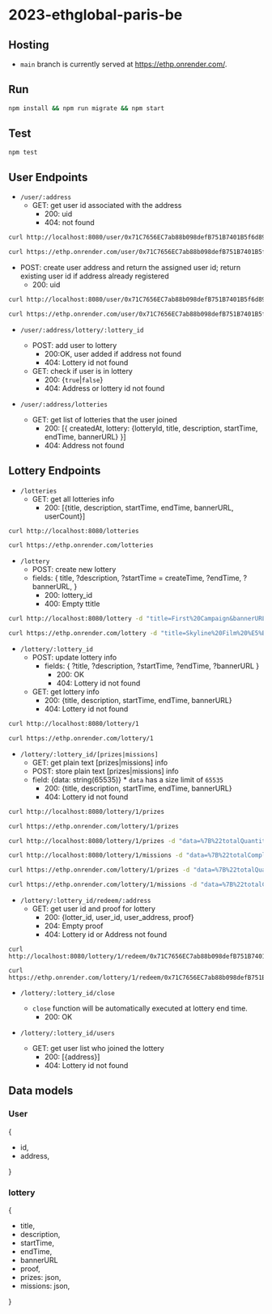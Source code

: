 # 2023-ethglobal-paris-be

## Hosting
- `main` branch is currently served at https://ethp.onrender.com/.

## Run
```sh
npm install && npm run migrate && npm start
```

## Test
```sh
npm test
```

## User Endpoints
- `/user/:address`
  - GET: get user id associated with the address
    - 200: uid
    - 404: not found
```sh
curl http://localhost:8080/user/0x71C7656EC7ab88b098defB751B7401B5f6d8976F
```
```sh
curl https://ethp.onrender.com/user/0x71C7656EC7ab88b098defB751B7401B5f6d8976F
```
  

  - POST: create user address and return the assigned user id; return existing user id if address already registered
    - 200: uid
```sh
curl http://localhost:8080/user/0x71C7656EC7ab88b098defB751B7401B5f6d8976F -X POST
```
```sh
curl https://ethp.onrender.com/user/0x71C7656EC7ab88b098defB751B7401B5f6d8976F -X POST
```

- `/user/:address/lottery/:lottery_id`

  - POST: add user to lottery
    - 200:OK, user added if address not found
    - 404: Lottery id not found
  - GET: check if user is in lottery
    - 200: {`true`|`false`}
    - 404: Address or lottery id not found
   
- `/user/:address/lotteries`
  - GET: get list of lotteries that the user joined
    - 200: [{
        createdAt, 
        lottery: {lotteryId, title, description, startTime, endTime, bannerURL}
      }]
    - 404: Address not found
      
## Lottery Endpoints
- `/lotteries`
  - GET: get all lotteries info
    - 200: [{title, description, startTime, endTime, bannerURL, userCount}]
```sh
curl http://localhost:8080/lotteries
```
```sh
curl https://ethp.onrender.com/lotteries
```

- `/lottery`
  - POST: create new lottery
  - fields: {
    title,
    ?description,
    ?startTime = createTime,
    ?endTime,
    ?bannerURL,
  }
    - 200: lottery_id
    - 400: Empty ttitle
```sh
curl http://localhost:8080/lottery -d "title=First%20Campaign&bannerURL=https%3A%2F%2Ftinyurl.com%2F3jy9ww3w"
```
```sh
curl https://ethp.onrender.com/lottery -d "title=Skyline%20Film%20%E5%B1%8B%E9%A0%82%E9%9B%BB%E5%BD%B1%E9%99%A2%207%E6%9C%88%E5%8F%B0%E5%8C%97%E5%B1%8B%E9%A0%82%E6%94%BE%E6%98%A0%207%2F21(Fri)%20-%207%2F23(Sun)%20%E8%B4%88%E7%A5%A8%E6%B4%BB%E5%8B%95&description=7%E6%9C%88%E7%9A%84%E7%9B%9B%E5%A4%8F%EF%BC%8C%E6%B2%92%E4%BB%80%E9%BA%BC%E6%AF%94%E5%9C%A8%E5%B1%8B%E9%A0%82%E5%96%9D%E6%9D%AF%E5%86%B0%E6%B6%BC%E9%80%8F%E5%BF%83%E7%9A%84%E5%95%A4%E9%85%92%EF%BC%8C%E5%90%83%E8%91%97%E9%A6%99%E5%AB%A9%E5%A4%9A%E6%B1%81%E7%9A%84%E7%BE%8E%E5%BC%8F%E7%87%BB%E8%82%89%EF%BC%8C%E4%BC%B4%E8%91%97%E5%BE%90%E5%BE%90%E5%BE%AE%E9%A2%A8%E8%88%87%E5%A5%BD%E9%9B%BB%E5%BD%B1%EF%BC%8C%E9%82%84%E8%A6%81%E4%BE%86%E5%BE%97%E7%97%9B%E5%BF%AB%E3%80%82%E7%A9%BF%E8%B6%8A%E6%99%82%E7%A9%BA%E8%88%87%E5%B9%B3%E8%A1%8C%E5%AE%87%E5%AE%99%EF%BC%8C%E7%B6%93%E5%85%B8%E4%B8%AD%E7%9A%84%E7%B6%93%E5%85%B8%EF%BC%8C%E9%82%84%E6%9C%89%E8%AE%93%E4%BD%A0%E6%8D%A7%E8%85%B9%E5%A4%A7%E7%AC%91%E7%9A%84%E7%B5%95%E5%A6%99%E5%A5%BD%E6%88%B2%E3%80%82%E5%8F%B0%E5%8C%977%E6%9C%88%E5%B1%8B%E9%A0%82%EF%BC%8C%E6%BB%BF%E8%B6%B3%E4%BD%A0%E5%B0%8D%E5%A5%BD%E9%9B%BB%E5%BD%B1%E7%9A%84%E6%89%80%E6%9C%89%E6%83%B3%E5%83%8F%E3%80%82&startTime=2023-07-08T05%3A00%3A00.000Z&endTime=2023-07-30T05%3A00%3A00.000Z&bannerURL=https://static.accupass.com/eventbanner/2306261712589032454360.jpg"
```

- `/lottery/:lottery_id`
  - POST: update lottery info
    - fields: {
      ?title, 
      ?description, 
      ?startTime, 
      ?endTime, 
      ?bannerURL
      }
      - 200: OK
      - 404: Lottery id not found
  - GET: get lottery info
    - 200: {title, description, startTime, endTime, bannerURL}
    - 404: Lottery id not found
```sh
curl http://localhost:8080/lottery/1
```
```sh
curl https://ethp.onrender.com/lottery/1
```

- `/lottery/:lottery_id/[prizes|missions]`
  - GET: get plain text [prizes|missions] info
  - POST: store plain text [prizes|missions] info
  - field: {data: string(65535)} * `data` has a size limit of `65535`
    - 200: {title, description, startTime, endTime, bannerURL}
    - 404: Lottery id not found
```sh
curl http://localhost:8080/lottery/1/prizes
```
```sh
curl https://ethp.onrender.com/lottery/1/prizes
```

```sh
curl http://localhost:8080/lottery/1/prizes -d "data=%7B%22totalQuantity%22%3A6%2C%22contents%22%3A%5B%7B%22id%22%3A%2243e12767-6f48-47d1-809f-8db917d6ace2%22%2C%22imageURL%22%3A%22https%3A%2F%2Fstatic.accupass.com%2Feventintro%2F2306210815051620670305.jpg%22%2C%22title%22%3A%22%E6%B5%B7%E4%B8%8A%E9%8B%BC%E7%90%B4%E5%B8%AB%20The%20Legend%20of%201900%20%E9%9B%BB%E5%BD%B1%E7%A5%A8%22%2C%22description%22%3A%227%2F21(Fri)%2019%3A00%20(18%3A00%20%E9%96%8B%E6%94%BE%E5%85%A5%E5%A0%B4%20Opens%20at%2018%3A00)%22%2C%22quantity%22%3A2%7D%2C%7B%22id%22%3A%22b15aef15-1a3a-45d5-b73b-1d9f4cc99240%22%2C%22imageURL%22%3A%22https%3A%2F%2Fstatic.accupass.com%2Feventintro%2F2306210815226000364040.jpg%22%2C%22title%22%3A%22%E4%B8%8D%E9%9B%A2%E8%81%B7%E5%86%92%E9%9A%AA%E7%8E%8B%20Irreductible%20%E9%9B%BB%E5%BD%B1%E7%A5%A8%22%2C%22description%22%3A%227%2F21(Fri)%2021%3A50%20(21%3A20%20%E9%96%8B%E6%94%BE%E5%85%A5%E5%A0%B4%20Opens%20at%2021%3A20)%22%2C%22quantity%22%3A2%7D%2C%7B%22id%22%3A%22cc5532d8-deab-4fcd-826a-10ac37a3959f%22%2C%22imageURL%22%3A%22https%3A%2F%2Fstatic.accupass.com%2Feventintro%2F2306210815511462000363.jpg%22%2C%22title%22%3A%22%E5%AA%BD%E7%9A%84%E5%A4%9A%E9%87%8D%E5%AE%87%E5%AE%99%20Everything%20Everywhere%20All%20at%20Once%20%E9%9B%BB%E5%BD%B1%E7%A5%A8%22%2C%22description%22%3A%227%2F22(Sat)%2019%3A00%20(18%3A00%20%E9%96%8B%E6%94%BE%E5%85%A5%E5%A0%B4%20Opens%20at%2018%3A00)%22%2C%22quantity%22%3A2%7D%5D%7D"
```
```sh
curl http://localhost:8080/lottery/1/missions -d "data=%7B%22totalCompletedMissions%22%3A1%2C%22totalRequiredMissions%22%3A2%2C%22missionList%22%3A%5B%7B%22id%22%3A%22f27c1514-abcc-4302-958e-078f9bcaeaae%22%2C%22completed%22%3Atrue%2C%22platform%22%3A%22facebook%22%2C%22action%22%3A%22follow%22%2C%22accountID%22%3A%22Skylinefilm%22%2C%22accountName%22%3A%22Skyline%20Film%20%E5%B1%8B%E9%A0%82%E9%9B%BB%E5%BD%B1%E9%99%A2%22%7D%2C%7B%22id%22%3A%2295644117-2ae0-42e2-b426-e81bd2143729%22%2C%22completed%22%3Afalse%2C%22platform%22%3A%22twitter%22%2C%22action%22%3A%22follow%22%2C%22accountID%22%3A%22SkylineFilms%22%2C%22accountName%22%3A%22Skyline%20Film%20%E5%B1%8B%E9%A0%82%E9%9B%BB%E5%BD%B1%E9%99%A2%22%7D%5D%7D"
```
```sh
curl https://ethp.onrender.com/lottery/1/prizes -d "data=%7B%22totalQuantity%22%3A6%2C%22contents%22%3A%5B%7B%22id%22%3A%2243e12767-6f48-47d1-809f-8db917d6ace2%22%2C%22imageURL%22%3A%22https%3A%2F%2Fstatic.accupass.com%2Feventintro%2F2306210815051620670305.jpg%22%2C%22title%22%3A%22%E6%B5%B7%E4%B8%8A%E9%8B%BC%E7%90%B4%E5%B8%AB%20The%20Legend%20of%201900%20%E9%9B%BB%E5%BD%B1%E7%A5%A8%22%2C%22description%22%3A%227%2F21(Fri)%2019%3A00%20(18%3A00%20%E9%96%8B%E6%94%BE%E5%85%A5%E5%A0%B4%20Opens%20at%2018%3A00)%22%2C%22quantity%22%3A2%7D%2C%7B%22id%22%3A%22b15aef15-1a3a-45d5-b73b-1d9f4cc99240%22%2C%22imageURL%22%3A%22https%3A%2F%2Fstatic.accupass.com%2Feventintro%2F2306210815226000364040.jpg%22%2C%22title%22%3A%22%E4%B8%8D%E9%9B%A2%E8%81%B7%E5%86%92%E9%9A%AA%E7%8E%8B%20Irreductible%20%E9%9B%BB%E5%BD%B1%E7%A5%A8%22%2C%22description%22%3A%227%2F21(Fri)%2021%3A50%20(21%3A20%20%E9%96%8B%E6%94%BE%E5%85%A5%E5%A0%B4%20Opens%20at%2021%3A20)%22%2C%22quantity%22%3A2%7D%2C%7B%22id%22%3A%22cc5532d8-deab-4fcd-826a-10ac37a3959f%22%2C%22imageURL%22%3A%22https%3A%2F%2Fstatic.accupass.com%2Feventintro%2F2306210815511462000363.jpg%22%2C%22title%22%3A%22%E5%AA%BD%E7%9A%84%E5%A4%9A%E9%87%8D%E5%AE%87%E5%AE%99%20Everything%20Everywhere%20All%20at%20Once%20%E9%9B%BB%E5%BD%B1%E7%A5%A8%22%2C%22description%22%3A%227%2F22(Sat)%2019%3A00%20(18%3A00%20%E9%96%8B%E6%94%BE%E5%85%A5%E5%A0%B4%20Opens%20at%2018%3A00)%22%2C%22quantity%22%3A2%7D%5D%7D"
```
```sh
curl https://ethp.onrender.com/lottery/1/missions -d "data=%7B%22totalCompletedMissions%22%3A1%2C%22totalRequiredMissions%22%3A2%2C%22missionList%22%3A%5B%7B%22id%22%3A%22f27c1514-abcc-4302-958e-078f9bcaeaae%22%2C%22completed%22%3Atrue%2C%22platform%22%3A%22facebook%22%2C%22action%22%3A%22follow%22%2C%22accountID%22%3A%22Skylinefilm%22%2C%22accountName%22%3A%22Skyline%20Film%20%E5%B1%8B%E9%A0%82%E9%9B%BB%E5%BD%B1%E9%99%A2%22%7D%2C%7B%22id%22%3A%2295644117-2ae0-42e2-b426-e81bd2143729%22%2C%22completed%22%3Afalse%2C%22platform%22%3A%22twitter%22%2C%22action%22%3A%22follow%22%2C%22accountID%22%3A%22SkylineFilms%22%2C%22accountName%22%3A%22Skyline%20Film%20%E5%B1%8B%E9%A0%82%E9%9B%BB%E5%BD%B1%E9%99%A2%22%7D%5D%7D"
```

- `/lottery/:lottery_id/redeem/:address`
  - GET: get user id and proof for lottery
    - 200: {lotter_id, user_id, user_address, proof}
    - 204: Empty proof
    - 404: Lottery id or Address not found
```
curl http://localhost:8080/lottery/1/redeem/0x71C7656EC7ab88b098defB751B7401B5f6d8976F
```
```
curl https://ethp.onrender.com/lottery/1/redeem/0x71C7656EC7ab88b098defB751B7401B5f6d8976F
```

- `/lottery/:lottery_id/close`
  - `close` function will be automatically executed at lottery end time.
    - 200: OK

- `/lottery/:lottery_id/users`
  - GET: get user list who joined the lottery
    - 200: [{address}]
    - 404: Lottery id not found

## Data models
### User
{
  - id,
  - address,

}

### lottery
{
  - title,
  - description,
  - startTime,
  - endTime,
  - bannerURL
  - proof,
  - prizes: json,
  - missions: json,
  
}
